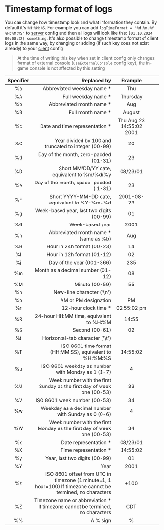 # Timestamp format of logs

You can change how timestamp look and what information they contain. By default it's `%H:%M:%S`. For example you can add `logTimeFormat = "%d.%m.%Y %H:%M:%S"` to [server](~/articles/configs/server.md) config and then all logs will look like this: `[01.10.2024 00:08:22] something`. It's also possible to change timestamp format of client logs in the same way, by changing or adding (if such key does not exist already) to your [client](~/articles/configs/client.md) config

> At the time of writing this key when set in client config only changes format of external console (`useExternalConsole` config key), the in-game console is not affected by this setting

| Specifier |                                                                                                  Replaced by |          Example         |   |   |
|:---------:|-------------------------------------------------------------------------------------------------------------:|:------------------------:|---|---|
| %a        |                                                                                   Abbreviated weekday name * | Thu                      |   |   |
| %A        |                                                                                         Full weekday name *  | Thursday                 |   |   |
| %b        |                                                                                     Abbreviated month name * | Aug                      |   |   |
| %B        |                                                                                            Full month name * | August                   |   |   |
| %c        |                                                                               Date and time representation * | Thu Aug 23 14:55:02 2001 |   |   |
| %C        |                                                         Year divided by 100 and truncated to integer (00-99) | 20                       |   |   |
| %d        |                                                                        Day of the month, zero-padded (01-31) | 23                       |   |   |
| %D        |                                                                  Short MM/DD/YY date, equivalent to %m/%d/%y | 08/23/01                 |   |   |
| %e        |                                                                       Day of the month, space-padded ( 1-31) | 23                       |   |   |
| %F        |                                                                Short YYYY-MM-DD date, equivalent to %Y-%m-%d | 2001-08-23               |   |   |
| %g        |                                                                     Week-based year, last two digits (00-99) | 01                       |   |   |
| %G        |                                                                                              Week-based year | 2001                     |   |   |
| %h        |                                                                        Abbreviated month name * (same as %b) | Aug                      |   |   |
| %H        |                                                                                   Hour in 24h format (00-23) | 14                       |   |   |
| %I        |                                                                                   Hour in 12h format (01-12) | 02                       |   |   |
| %j        |                                                                                    Day of the year (001-366) | 235                      |   |   |
| %m        |                                                                            Month as a decimal number (01-12) | 08                       |   |   |
| %M        |                                                                                               Minute (00-59) | 55                       |   |   |
| %n        |                                                                                    New-line character ('\n') |                          |   |   |
| %p        |                                                                                         AM or PM designation | PM                       |   |   |
| %r        |                                                                                         12-hour clock time * | 02:55:02 pm              |   |   |
| %R        |                                                                      24-hour HH:MM time, equivalent to %H:%M | 14:55                    |   |   |
| %S        |                                                                                               Second (00-61) | 02                       |   |   |
| %t        |                                                                              Horizontal-tab character ('\t') |                          |   |   |
| %T        |                                                      ISO 8601 time format (HH:MM:SS), equivalent to %H:%M:%S | 14:55:02                 |   |   |
| %u        |                                                            ISO 8601 weekday as number with Monday as 1 (1-7) | 4                        |   |   |
| %U        |                                       Week number with the first Sunday as the first day of week one (00-53) | 33                       |   |   |
| %V        |                                                                                 ISO 8601 week number (00-53) | 34                       |   |   |
| %w        |                                                           Weekday as a decimal number with Sunday as 0 (0-6) | 4                        |   |   |
| %W        |                                       Week number with the first Monday as the first day of week one (00-53) | 34                       |   |   |
| %x        |                                                                                        Date representation * | 08/23/01                 |   |   |
| %X        |                                                                                        Time representation * | 14:55:02                 |   |   |
| %y        |                                                                                Year, last two digits (00-99) | 01                       |   |   |
| %Y        |                                                                                                         Year | 2001                     |   |   |
| %z        | ISO 8601 offset from UTC in timezone (1 minute=1, 1 hour=100)  If timezone cannot be termined, no characters | +100                     |   |   |
| %Z        |                               Timezone name or abbreviation *  If timezone cannot be termined, no characters | CDT                      |   |   |
| %%        |                                                                                                     A % sign | %                        |   |   |
